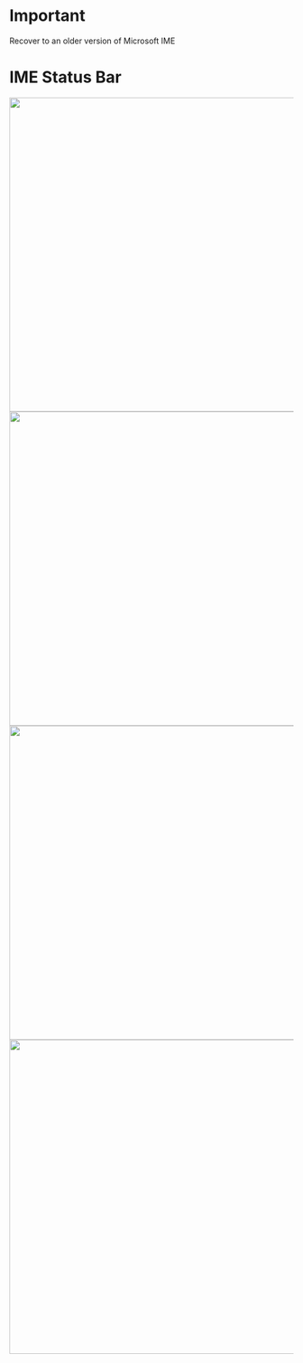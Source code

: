 # Important

Recover to an older version of Microsoft IME

# IME Status Bar

<img src="https://github.com/verlane/ime-status-bar/assets/3623209/77e157f3-001c-4f19-8d36-84ce426a2ca5" width="556">
<img src="https://github.com/verlane/ime-status-bar/assets/3623209/3bdb5b86-1c21-4b4d-a5ae-f1a28e6cd578" width="556">
<img src="https://github.com/verlane/ime-status-bar/assets/3623209/14c34b80-632c-419f-8459-8382a631b65c" width="556">
<img src="https://github.com/verlane/ime-status-bar/assets/3623209/eda80fc1-1284-4348-9254-1376edc25efa" width="556">
